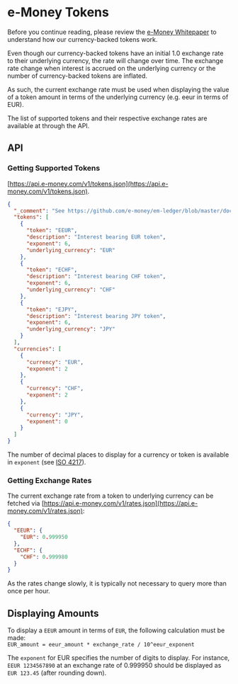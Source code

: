 # e-Money Tokens

Before you continue reading, please review the [e-Money Whitepaper](https://e-money.com/documents/e-Money%20Whitepaper.pdf) to understand how our currency-backed tokens work.

Even though our currency-backed tokens have an initial 1.0 exchange rate to their underlying currency, the rate will change over time. The exchange rate change
when interest is accrued on the underlying currency or the number of currency-backed tokens are inflated.

As such, the current exchange rate must be used when displaying the value of a token amount in terms of the underlying currency (e.g. eeur in terms of EUR).

The list of supported tokens and their respective exchange rates are available at through the API.

## API

### Getting Supported Tokens

[https://api.e-money.com/v1/tokens.json](https://api.e-money.com/v1/tokens.json).

```json
{
  "_comment": "See https://github.com/e-money/em-ledger/blob/master/docs/tokens.md",
  "tokens": [
    {
      "token": "EEUR",
      "description": "Interest bearing EUR token",
      "exponent": 6,
      "underlying_currency": "EUR"
    },
    {
      "token": "ECHF",
      "description": "Interest bearing CHF token",
      "exponent": 6,
      "underlying_currency": "CHF"
    },
    {
      "token": "EJPY",
      "description": "Interest bearing JPY token",
      "exponent": 6,
      "underlying_currency": "JPY"
    }
  ],
  "currencies": [
    {
      "currency": "EUR",
      "exponent": 2
    },
    {
      "currency": "CHF",
      "exponent": 2
    },
    {
      "currency": "JPY",
      "exponent": 0
    }
  ]
}
```

The number of decimal places to display for a currency or token is available in `exponent` (see [ISO 4217](https://www.iso.org/iso-4217-currency-codes.html)).

### Getting Exchange Rates

The current exchange rate from a token to underlying currency can be fetched via [https://api.e-money.com/v1/rates.json](https://api.e-money.com/v1/rates.json):

```json
{
  "EEUR": {
    "EUR": 0.999950
  },
  "ECHF": {
    "CHF": 0.999980
  }
}
```

As the rates change slowly, it is typically not necessary to query more than once per hour.

## Displaying Amounts

To display a `EEUR` amount in terms of `EUR`, the following calculation must be made:  
`EUR_amount = eeur_amount * exchange_rate / 10^eeur_exponent`

The `exponent` for EUR specifies the number of digits to display. For instance, `EEUR 1234567890` at an exchange rate of 0.999950 should be displayed as `EUR 123.45` (after rounding down).
